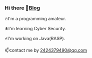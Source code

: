 ### Hi there 👋<a href="https://kamo.fun" target="_blank">Blog</a>
🔥I'm a programming amateur.

❄I'm learning Cyber Security.

⚡I'm working on Java(RASP).

📫contact me by 2424379490@qq.com
<!--
**yifeiyixiang/yifeiyixiang** is a ✨ _special_ ✨ repository because its `README.md` (this file) appears on your GitHub profile.

Here are some ideas to get you started:

- 🔭 I’m currently working on ...
- 🌱 I’m currently learning ...
- 👯 I’m looking to collaborate on ...
- 🤔 I’m looking for help with ...
- 💬 Ask me about ...
- 📫 How to reach me: ...
- 😄 Pronouns: ...
- ⚡ Fun fact: ...
-->
